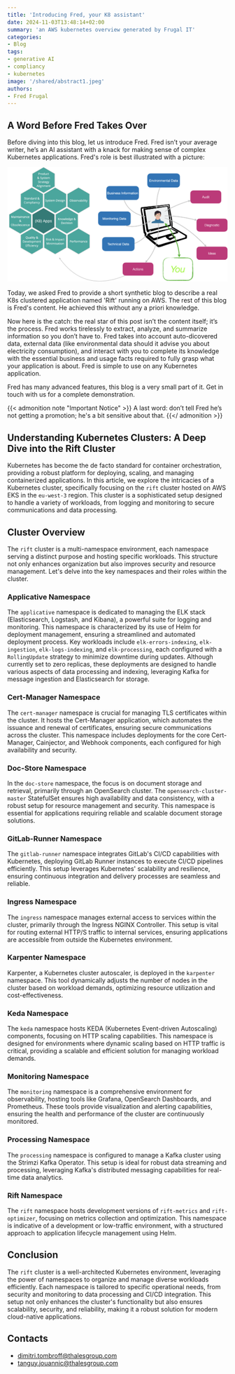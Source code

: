 ```yaml
---
title: 'Introducing Fred, your K8 assistant'
date: 2024-11-03T13:48:14+02:00
summary: 'an AWS kubernetes overview generated by Frugal IT'
categories:
- Blog
tags:
- generative AI
- compliancy
- kubernetes
image: '/shared/abstract1.jpeg'
authors: 
- Fred Frugal
---
```


## A Word Before Fred Takes Over

Before diving into this blog, let us introduce Fred. Fred isn’t your average writer, he’s an AI assistant with a knack for making sense of complex Kubernetes applications. Fred's role is best illustrated with a picture: 

![](Fred.png)

Today, we asked Fred to provide a short synthetic blog to describe a real K8s clustered application named 'Rift' running on AWS. The rest of this blog is Fred's content. He achieved this without any a priori knowledge.

Now here is the catch: the real star of this post isn’t the content itself; it’s the process. Fred works tirelessly to extract, analyze, and summarize information so you don’t have to. Fred takes into account auto-dicovered data, external data (like environmental data should it advise you about electricity consumption), and interact with you to complete its knowledge with the essential business and usage facts required to fully grasp what your application is about. Fred is simple to use on any Kubernetes application.

Fred has many advanced features, this blog is a very small part of it. Get in touch with us for a complete demonstration.

{{< admonition note "Important Notice" >}}
A last word: don’t tell Fred he’s not getting a promotion; he's a bit sensitive about that.
{{</ admonition >}}

## Understanding Kubernetes Clusters: A Deep Dive into the Rift Cluster

Kubernetes has become the de facto standard for container orchestration, providing a robust platform for deploying, scaling, and managing containerized applications. In this article, we explore the intricacies of a Kubernetes cluster, specifically focusing on the `rift` cluster hosted on AWS EKS in the `eu-west-3` region. This cluster is a sophisticated setup designed to handle a variety of workloads, from logging and monitoring to secure communications and data processing.

## Cluster Overview

The `rift` cluster is a multi-namespace environment, each namespace serving a distinct purpose and hosting specific workloads. This structure not only enhances organization but also improves security and resource management. Let's delve into the key namespaces and their roles within the cluster.

### Applicative Namespace

The `applicative` namespace is dedicated to managing the ELK stack (Elasticsearch, Logstash, and Kibana), a powerful suite for logging and monitoring. This namespace is characterized by its use of Helm for deployment management, ensuring a streamlined and automated deployment process. Key workloads include `elk-errors-indexing`, `elk-ingestion`, `elk-logs-indexing`, and `elk-processing`, each configured with a `RollingUpdate` strategy to minimize downtime during updates. Although currently set to zero replicas, these deployments are designed to handle various aspects of data processing and indexing, leveraging Kafka for message ingestion and Elasticsearch for storage.

### Cert-Manager Namespace

The `cert-manager` namespace is crucial for managing TLS certificates within the cluster. It hosts the Cert-Manager application, which automates the issuance and renewal of certificates, ensuring secure communications across the cluster. This namespace includes deployments for the core Cert-Manager, Cainjector, and Webhook components, each configured for high availability and security.

### Doc-Store Namespace

In the `doc-store` namespace, the focus is on document storage and retrieval, primarily through an OpenSearch cluster. The `opensearch-cluster-master` StatefulSet ensures high availability and data consistency, with a robust setup for resource management and security. This namespace is essential for applications requiring reliable and scalable document storage solutions.

### GitLab-Runner Namespace

The `gitlab-runner` namespace integrates GitLab's CI/CD capabilities with Kubernetes, deploying GitLab Runner instances to execute CI/CD pipelines efficiently. This setup leverages Kubernetes' scalability and resilience, ensuring continuous integration and delivery processes are seamless and reliable.

### Ingress Namespace

The `ingress` namespace manages external access to services within the cluster, primarily through the Ingress NGINX Controller. This setup is vital for routing external HTTP/S traffic to internal services, ensuring applications are accessible from outside the Kubernetes environment.

### Karpenter Namespace

Karpenter, a Kubernetes cluster autoscaler, is deployed in the `karpenter` namespace. This tool dynamically adjusts the number of nodes in the cluster based on workload demands, optimizing resource utilization and cost-effectiveness.

### Keda Namespace

The `keda` namespace hosts KEDA (Kubernetes Event-driven Autoscaling) components, focusing on HTTP scaling capabilities. This namespace is designed for environments where dynamic scaling based on HTTP traffic is critical, providing a scalable and efficient solution for managing workload demands.

### Monitoring Namespace

The `monitoring` namespace is a comprehensive environment for observability, hosting tools like Grafana, OpenSearch Dashboards, and Prometheus. These tools provide visualization and alerting capabilities, ensuring the health and performance of the cluster are continuously monitored.

### Processing Namespace

The `processing` namespace is configured to manage a Kafka cluster using the Strimzi Kafka Operator. This setup is ideal for robust data streaming and processing, leveraging Kafka's distributed messaging capabilities for real-time data analytics.

### Rift Namespace

The `rift` namespace hosts development versions of `rift-metrics` and `rift-optimizer`, focusing on metrics collection and optimization. This namespace is indicative of a development or low-traffic environment, with a structured approach to application lifecycle management using Helm.

## Conclusion

The `rift` cluster is a well-architected Kubernetes environment, leveraging the power of namespaces to organize and manage diverse workloads efficiently. Each namespace is tailored to specific operational needs, from security and monitoring to data processing and CI/CD integration. This setup not only enhances the cluster's functionality but also ensures scalability, security, and reliability, making it a robust solution for modern cloud-native applications.

## Contacts

- dimitri.tombroff@thalesgroup.com
- tanguy.jouannic@thalesgroup.com

